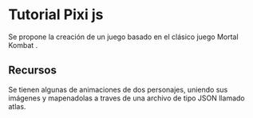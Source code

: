 # Tutorial Pixi js

Se propone la creación de un juego basado en el clásico juego Mortal Kombat .

## Recursos

Se tienen algunas de animaciones de dos personajes, uniendo sus imágenes y mapenadolas a traves de una archivo de tipo JSON llamado atlas.